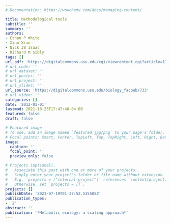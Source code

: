 ```yaml
---
# Documentation: https://wowchemy.com/docs/managing-content/

title: Methodological tools
subtitle: ''
summary: ''
authors:
- Ethan P White
- Xiao Xiao
- Nick JB Isaac
- Richard M Sibly
tags: []
url_pdf: 'https://digitalcommons.usu.edu/cgi/viewcontent.cgi?article=1732&context=biology_facpub'
# url_code: ''
# url_dataset: ''
# url_poster: ''
# url_project: ''
# url_slides: ''
url_source: 'https://digitalcommons.usu.edu/biology_facpub/733'
# url_video: ''
categories: []
date: '2012-01-01'
lastmod: 2021-10-25T17:47:40-04:00
featured: false
draft: false

# Featured image
# To use, add an image named `featured.jpg/png` to your page's folder.
# Focal points: Smart, Center, TopLeft, Top, TopRight, Left, Right, BottomLeft, Bottom, BottomRight.
image:
  caption: ''
  focal_point: ''
  preview_only: false

# Projects (optional).
#   Associate this post with one or more of your projects.
#   Simply enter your project's folder or file name without extension.
#   E.g. `projects = ["internal-project"]` references `content/project/deep-learning/index.md`.
#   Otherwise, set `projects = []`.
projects: []
publishDate: '2023-07-19T01:37:52.535508Z'
publication_types:
- '2'
abstract: ''
publication: '*Metabolic ecology: a scaling approach*'
---
```

